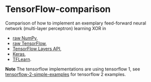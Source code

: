 # TensorFlow-comparison
Comparison of how to implement an exemplary feed-forward neural network (multi-layer perceptron) learning XOR in 

* [raw NumPy](https://github.com/sgttwld/tensorflow-comparison/blob/master/1_NeuralNetwork_numpy.py), 
* [raw TensorFlow](https://github.com/sgttwld/tensorflow-comparison/blob/master/2_NeuralNetwork_rawTF.py), 
* [TensorFlow Layers API](https://github.com/sgttwld/tensorflow-comparison/blob/master/3_NeuralNetwork_TFlayers.py), 
* [Keras](https://github.com/sgttwld/tensorflow-comparison/blob/master/4_NeuralNetwork_keras.py), 
* [TFLearn](https://github.com/sgttwld/tensorflow-comparison/blob/master/5_NeuralNetwork_TFLearn.py).

__Note__ The tensorflow implementations are using tensorflow 1, see [tensorflow-2-simple-examples](https://github.com/sgttwld/tensorflow-2-simple-examples) for tensorflow 2 examples.
